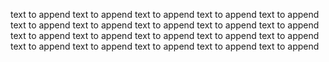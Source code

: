 text to append
text to append
text to append
text to append
text to append
text to append
text to append
text to append
text to append
text to append
text to append
text to append
text to append
text to append
text to append
text to append
text to append
text to append
text to append
text to append
